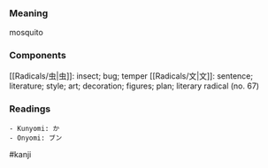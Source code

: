 ### Meaning

mosquito

### Components

[[Radicals/虫|虫]]: insect; bug; temper [[Radicals/文|文]]: sentence; literature; style; art; decoration; figures; plan; literary radical (no. 67)

### Readings

```
- Kunyomi: か
- Onyomi: ブン
```

#kanji